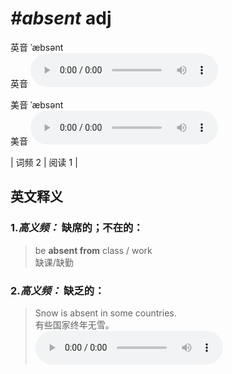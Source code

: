 # ***\#absent*** adj
英音 ˈæbsənt  
英音
<audio src="./media/absent-B.aac" controls="controls"></audio>

美音 ˈæbsənt  
美音
<audio src="./media/absent.aac" controls="controls"></audio>



| 词频 2 | 阅读 1 |  

英文释义
---
### 1.*高义频：* **缺席的；不在的：**  

 > be **absent from** class / work  
 > 缺课/缺勤    

### 2.*高义频：* **缺乏的：**  

 > Snow is absent in some countries.   
 > 有些国家终年无雪。    
<audio src="./media/absent-2.aac" controls="controls"></audio>


